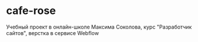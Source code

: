 # cafe-rose
Учебный проект в онлайн-школе Максима Соколова, курс "Разработчик сайтов", верстка в сервисе Webflow
